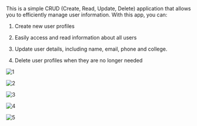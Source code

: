 This is a simple CRUD (Create, Read, Update, Delete) application that allows you to efficiently manage user information. With this app, you can:

1. Create new user profiles

2. Easily access and read information about all users

3. Update user details, including name, email, phone and college.

4. Delete user profiles when they are no longer needed


![1](https://github.com/fahad1722/CRUD-Application/assets/127012601/3472531d-1798-4b52-9456-7b4f4e5916f4)

![2](https://github.com/fahad1722/CRUD-Application/assets/127012601/2db51b57-8d64-42e8-8e6a-73e898819b13)

![3](https://github.com/fahad1722/CRUD-Application/assets/127012601/e450e5d2-3849-4d67-b5c5-a3e63ae1b060)

![4](https://github.com/fahad1722/CRUD-Application/assets/127012601/7ef5de9a-9507-4246-bc0b-0e117316dd9e)

![5](https://github.com/fahad1722/CRUD-Application/assets/127012601/86acc3d1-f1e8-472f-8cc4-f6070830ec61)
